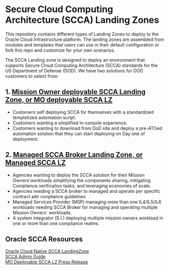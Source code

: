 # Secure Cloud Computing Architecture (SCCA) Landing Zones

This repository contains different types of Landing Zones to deploy to the 
Oracle Cloud Infrastructure platform. The landing zones are assembled from 
modules and templates that users can use in their default configuration or 
fork this repo and customize for your own scenarios. 

The SCCA Landing zone is designed to deploy an environment that supports 
Secure Cloud Computing Architecture (SCCA) standards for the US 
Department of Defense (DOD).  We have two solutions for DOD customers to 
select from:

## 1. [Mission Owner deployable SCCA Landing Zone, or MO deployable SCCA LZ](https://github.com/oci-landing-zones/oci-scca-landingzone/blob/Repo_Changes/SCCAv1/README.md) 
- Customers self deploying SCCA for themselves with a standardized templetized automation script.
- Customers wanting a simplified in-console experience.
- Customers wanting to download from DoD site and deploy a pre-ATOed automation solution that they can start deploying on Day one of deployment.

## 2. [Managed SCCA Broker Landing Zone, or Managed SCCA LZ](https://github.com/oci-landing-zones/oci-scca-landingzone/blob/Repo_Changes/SCCAv2/README.md) 
- Agencies wanting to deploy the SCCA solution for their Mission Owners'workloads simplifying the components sharing, mitigating Compliance 
verification tasks, and leveraging economies of scale.
- Agencies needing a SCCA broker to managed and operate per specific contract adn conpliance guidelines
- Managed Services Provider (MSP) managing more than one IL4/IL5/IL6 workloads needing SCCA Broker for managing and operating  multiple 
Mission Owners' workloads.
- A system integrator (S.I.) deploying multiple mission owners workload in one or more than one compliance realms.


## Oracle SCCA Resources

[Oracle Cloud Native SCCA LandingZone](https://www.oracle.com/government/federal/dod-scca/)<br />
[SCCA Admin Guide](https://www.oracle.com/a/ocom/docs/industries/public-sector/oci-scca-architecture-guide.pdf)<br /> 
[MO Deployable SCCA LZ Press Release](https://www.oracle.com/news/announcement/oracle-introduces-first-cloud-native-secure-cloud-computing-architecture-solution-for-the-us-dod-2023-07-31/)
